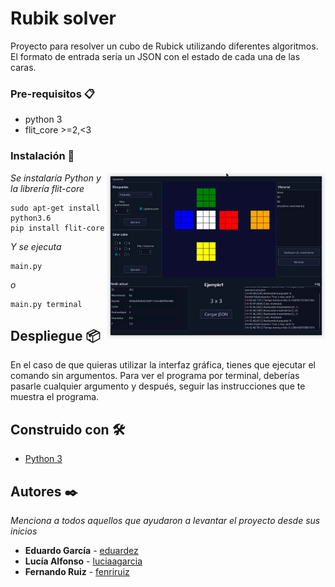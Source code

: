# Rubik solver

Proyecto para resolver un cubo de Rubick utilizando diferentes algoritmos. El formato de entrada sería un JSON con el estado de cada una de las caras.

### Pre-requisitos 📋

- python 3
- flit_core >=2,<3

### Instalación 🔧
<img align='right' src='Presentacion/Rubick.png' width='350"'>

_Se instalaría Python y la librería flit-core_

```
sudo apt-get install python3.6
pip install flit-core
```

_Y se ejecuta_

```
main.py
```
_o_
```
main.py terminal
```

## Despliegue 📦

En el caso de que quieras utilizar la interfaz gráfica, tienes que ejecutar el comando sin argumentos. Para ver el programa por terminal, deberías pasarle cualquier argumento y después, seguir las instrucciones que te muestra el programa.

## Construido con 🛠️

* [Python 3](http://www.dropwizard.io/1.0.2/docs/)


## Autores ✒️

_Menciona a todos aquellos que ayudaron a levantar el proyecto desde sus inicios_

* **Eduardo García** - [eduardez](https://github.com/eduardez)
* **Lucía Alfonso** - [luciaagarcia](https://github.com/luciaagarcia)
* **Fernando Ruiz** - [fenriruiz](https://github.com/FenriRuiz)
